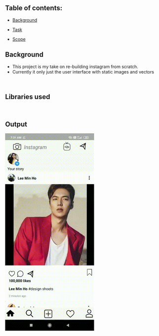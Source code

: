 ## Table of contents:

* [Background](#B)

* [Task](#L)

* [Scope](#O)



<a name="B"></a>
## Background

* This project is my take on re-building instagram from scratch. 
* Currently it only just the user interface with static images and vectors

<br/>

<a name="L"></a>
## Libraries used

<br/>

<a name="O"></a>
## Output

![](output.gif)
